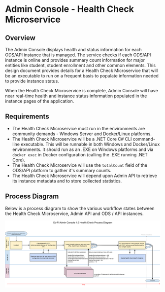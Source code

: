 # Admin Console - Health Check Microservice

## Overview

The Admin Console displays health and status information for each ODS/API instance that is managed.  The service checks if each ODS/API instance is online and provides summary count information for major entities like student, student enrollment and other common elements.  This design document provides details for a Health Check Microservice that will be an executable to run on a frequent basis to populate
information needed to provide instance status.

When the Health Check Microservice is complete, Admin Console will have near real-time health and instance status information populated in the instance pages of the application.

## Requirements

* The Health Check Microservice must run in the environments are community demands - Windows Server and Docker/Linux platforms.
* The Health Check Microservice will be a .NET Core C# CLI command-line executable.  This will be runnable in both Windows and Docker/Linux environments.  It should run as an .EXE on Windows platforms and via `docker exec` in Docker configuration (calling the .EXE running .NET Core).
* The Health Check Microservice will use the `totalCount` field of the ODS/API platform to gather it's summary counts.
* The Health Check Microservice will depend upon Admin API to retrieve its instance metadata and to store collected statistics.

## Process Diagram

Below is a process diagram to show the various workflow states between the Health Check Microservice, Admin API and ODS / API instances.

![Admin Console - Health Check Process Diagram](img/Admin%20Console%20-%20Health%20Check%20Process%20Diagram.png)


